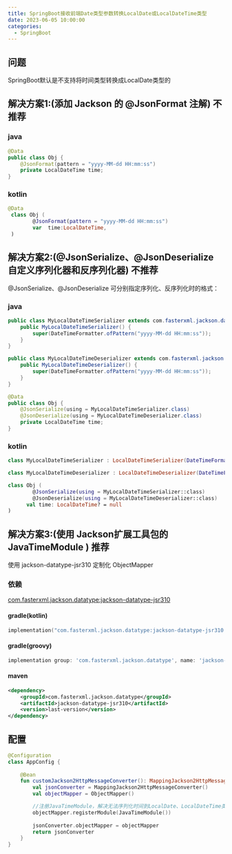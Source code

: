 ```yaml
---
title: SpringBoot接收前端Date类型参数转换LocalDate或LocalDateTime类型
date: 2023-06-05 10:00:00
categories:
  - SpringBoot
---
```


## 问题

SpringBoot默认是不支持将时间类型转换成LocalDate类型的

## 解决方案1:(添加 Jackson 的 @JsonFormat 注解) 不推荐
### java
```java
@Data
public class Obj {
    @JsonFormat(pattern = "yyyy-MM-dd HH:mm:ss")
    private LocalDateTime time;
}
```
### kotlin
```kotlin
@Data
 class Obj (
        @JsonFormat(pattern = "yyyy-MM-dd HH:mm:ss")
        var  time:LocalDateTime,
 )
```
## 解决方案2:(@JsonSerialize、@JsonDeserialize 自定义序列化器和反序列化器) 不推荐
@JsonSerialize、@JsonDeserialize 可分别指定序列化、反序列化时的格式：
### java
```java
public class MyLocalDateTimeSerializer extends com.fasterxml.jackson.datatype.jsr310.ser.LocalDateTimeSerializer {
    public MyLocalDateTimeSerializer() {
        super(DateTimeFormatter.ofPattern("yyyy-MM-dd HH:mm:ss"));
    }
}

public class MyLocalDateTimeDeserializer extends com.fasterxml.jackson.datatype.jsr310.deser.LocalDateTimeDeserializer {
    public MyLocalDateTimeDeserializer() {
        super(DateTimeFormatter.ofPattern("yyyy-MM-dd HH:mm:ss"));
    }
}

@Data
public class Obj {
    @JsonSerialize(using = MyLocalDateTimeSerializer.class)
    @JsonDeserialize(using = MyLocalDateTimeDeserializer.class)
    private LocalDateTime time;
}
```
### kotlin
```kotlin
class MyLocalDateTimeSerializer : LocalDateTimeSerializer(DateTimeFormatter.ofPattern("yyyy-MM-dd HH:mm:ss"))

class MyLocalDateTimeDeserializer : LocalDateTimeDeserializer(DateTimeFormatter.ofPattern("yyyy-MM-dd HH:mm:ss"))

class Obj (
        @JsonSerialize(using = MyLocalDateTimeSerializer::class)
        @JsonDeserialize(using = MyLocalDateTimeDeserializer::class)
      val time: LocalDateTime? = null
)
```



## 解决方案3:(使用 Jackson扩展工具包的JavaTimeModule ) 推荐
使用 jackson-datatype-jsr310 定制化 ObjectMapper
### 依赖
[com.fasterxml.jackson.datatype:jackson-datatype-jsr310](https://mvnrepository.com/artifact/com.fasterxml.jackson.datatype/jackson-datatype-jsr310)
#### gradle(kotlin)
```kotlin
implementation("com.fasterxml.jackson.datatype:jackson-datatype-jsr310:last-version")
```
#### gradle(groovy)
```groovy
implementation group: 'com.fasterxml.jackson.datatype', name: 'jackson-datatype-jsr310', version: 'last-version'
```

#### maven
```xml
<dependency>
    <groupId>com.fasterxml.jackson.datatype</groupId>
    <artifactId>jackson-datatype-jsr310</artifactId>
    <version>last-version</version>
</dependency>
```

## 配置
```kotlin
@Configuration
class AppConfig {
    
    @Bean
    fun customJackson2HttpMessageConverter(): MappingJackson2HttpMessageConverter {
        val jsonConverter = MappingJackson2HttpMessageConverter()
        val objectMapper = ObjectMapper()

        //注册JavaTimeModule，解决无法序列化时间到LocalDate、LocalDateTime类型
        objectMapper.registerModule(JavaTimeModule())
      
        jsonConverter.objectMapper = objectMapper
        return jsonConverter
    }
}
```





